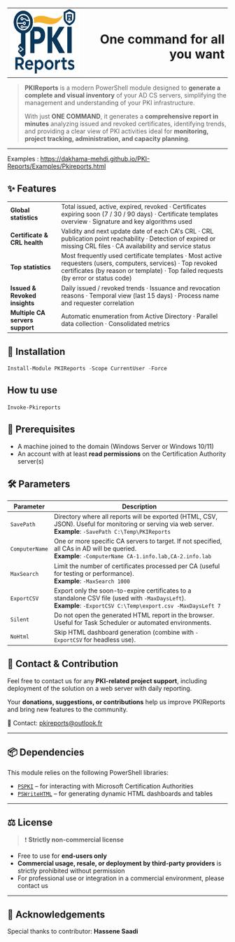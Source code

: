 <table style="width:100%;">
<tr>
<td style="vertical-align: middle;">
<img src="https://raw.githubusercontent.com/dakhama-mehdi/PKI-Reports/main/Logo/Logo_PKI.png" alt="PKIReports" width="250" height="150">
</td>
<td align="right" style="vertical-align: middle;">
<h1>One command for all you want</h1>
</td>
</tr>
</table>

> **PKIReports** is a modern PowerShell module designed to **generate a complete and visual inventory** of your AD CS servers, simplifying the management and understanding of your PKI infrastructure.  
>  
> With just **ONE COMMAND**, it generates a **comprehensive report in minutes** analyzing issued and revoked certificates, identifying trends, and providing a clear view of PKI activities  ideal for **monitoring, project tracking, administration, and capacity planning**.


---
Examples : https://dakhama-mehdi.github.io/PKI-Reports/Examples/Pkireports.html

## ✨ Features

| | |
|-----------|----------|
| **Global statistics** | Total issued, active, expired, revoked · Certificates expiring soon (7 / 30 / 90 days) · Certificate templates overview · Signature and key algorithms used |
| **Certificate & CRL health** | Validity and next update date of each CA's CRL · CRL publication point reachability · Detection of expired or missing CRL files · CA availability and service status |
| **Top statistics** | Most frequently used certificate templates · Most active requesters (users, computers, services) · Top revoked certificates (by reason or template) · Top failed requests (by error or status code) |
| **Issued & Revoked insights** | Daily issued / revoked trends · Issuance and revocation reasons · Temporal view (last 15 days) · Process name and requester correlation |
| **Multiple CA servers support** | Automatic enumeration from Active Directory · Parallel data collection · Consolidated metrics |

## 🚀 Installation

```powershell
Install-Module PKIReports -Scope CurrentUser -Force
````
## How tu use 

```powershell
Invoke-Pkireports
````

## 🧱 Prerequisites

- A machine joined to the domain (Windows Server or Windows 10/11)
- An account with at least **read permissions** on the Certification Authority server(s)

## 🛠️ Parameters

| Parameter      | Description |
|----------------|-------------|
| `SavePath`    | Directory where all reports will be exported (HTML, CSV, JSON). Useful for monitoring or serving via web server. **Example**: `-SavePath C:\Temp\PKIReports` |
| `ComputerName`| One or more specific CA servers to target. If not specified, all CAs in AD will be queried.<br>**Example**: `-ComputerName CA-1.info.lab,CA-2.info.lab` |
| `MaxSearch`   | Limit the number of certificates processed per CA (useful for testing or performance).<br>**Example**: `-MaxSearch 1000` |
| `ExportCSV`   | Export only the soon-to-expire certificates to a standalone CSV file (used with `-MaxDaysLeft`).<br>**Example**: `-ExportCSV C:\Temp\export.csv -MaxDaysLeft 7` |
| `Silent`      | Do not open the generated HTML report in the browser. Useful for Task Scheduler or automated environments. |
| `NoHtml`      | Skip HTML dashboard generation (combine with `-ExportCSV` for headless use). |

## 🤝 Contact & Contribution

Feel free to contact us for any **PKI-related project support**, including deployment of the solution on a web server with daily reporting.

Your **donations, suggestions, or contributions** help us improve PKIReports and bring new features to the community.

📧 Contact: [pkireports@outlook.fr](mailto:pkireports@outlook.fr)

---

## 📦 Dependencies

This module relies on the following PowerShell libraries:

- [`PSPKI`](https://github.com/PKISolutions/PSPKI) – for interacting with Microsoft Certification Authorities
- [`PSWriteHTML`](https://github.com/EvotecIT/PSWriteHTML) – for generating dynamic HTML dashboards and tables

---

## ⚖️ License

> ❗ **Strictly non-commercial license**

- Free to use for **end-users only**  
- **Commercial usage, resale, or deployment by third-party providers** is strictly prohibited without permission  
- For professional use or integration in a commercial environment, please contact us

---

## 🙏 Acknowledgements

Special thanks to contributor: **Hassene Saadi**


